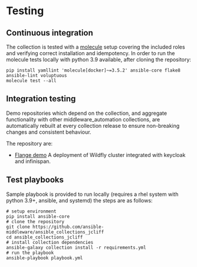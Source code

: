 # Testing

## Continuous integration

The collection is tested with a [molecule](https://github.com/ansible-community/molecule) setup covering the included roles and verifying correct installation and idempotency.
In order to run the molecule tests locally with python 3.9 available, after cloning the repository:

```
pip install yamllint 'molecule[docker]~=3.5.2' ansible-core flake8 ansible-lint voluptuous
molecule test --all
```


## Integration testing

Demo repositories which depend on the collection, and aggregate functionality with other middleware_automation collections, are automatically rebuilt
at every collection release to ensure non-breaking changes and consistent behaviour.

The repository are:

 - [Flange demo](https://github.com/ansible-middleware/flange-demo)
   A deployment of Wildfly cluster integrated with keycloak and infinispan.


## Test playbooks

Sample playbook is provided to run locally (requires a rhel system with python 3.9+, ansible, and systemd) the steps are as follows:

```
# setup environment
pip install ansible-core
# clone the repository
git clone https://github.com/ansible-middleware/ansible_collections_jcliff
cd ansible_collections_jcliff
# install collection dependencies
ansible-galaxy collection install -r requirements.yml
# run the playbook
ansible-playbook playbook.yml
```

